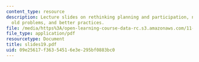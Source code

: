 ```yaml
---
content_type: resource
description: Lecture slides on rethinking planning and participation, new technologies,
  old problems, and better practices.
file: /media/https%3A/open-learning-course-data-rc.s3.amazonaws.com/11-201-gateway-planning-action-fall-2007/09e25617f36354516e3e295bf0883bc0_slides19.pdf
file_type: application/pdf
resourcetype: Document
title: slides19.pdf
uid: 09e25617-f363-5451-6e3e-295bf0883bc0
---
```

